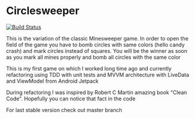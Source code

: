 # Circlesweeper

[![Build Status](https://travis-ci.org/PavelETU/Circlesweeper.svg?branch=develop)](https://travis-ci.org/PavelETU/Circlesweeper)

This is the variation of the classic Minesweeper game. In order to open the field of the game you have to bomb circles 
with same colors (hello candy crash) and mark circles instead of squares.
You will be the winner as soon as you mark all mines properly and bomb all circles with the same color

This is my first game on which I worked long time ago and currently refactoring using TDD with unit tests and 
MVVM architecture with LiveData and ViewModel from Android Jetpack

During refactoring I was inspired by Robert C Martin amazing book "Clean Code". Hopefully you can notice that fact in the code

For last stable version check out master branch
